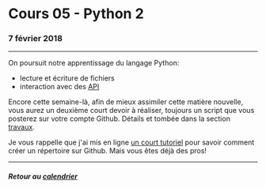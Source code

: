 # Cours 05 - Python 2

### 7 février 2018

-----

On poursuit notre apprentissage du langage Python:

- lecture et écriture de fichiers
- interaction avec des [API](https://fr.wikipedia.org/wiki/Interface_de_programmation)

Encore cette semaine-là, afin de mieux assimiler cette matière nouvelle, vous aurez un deuxième court devoir à réaliser, toujours un script que vous posterez sur votre compte Github. Détails et tombée dans la section [travaux](travaux.md#devoir-2).

Je vous rappelle que j'ai mis en ligne [un court tutoriel](https://medium.com/@jeanhuguesroy/comment-partager-votre-script-sur-github-9f7116d86034#.2tmiks68i) pour savoir comment créer un répertoire sur Github. Mais vous êtes déjà des pros!

-----

##### Retour au [calendrier](/calendrier.md)
